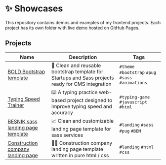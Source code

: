 <h1>✨ Showcases</h1>

This repository contains demos and examples of my frontend projects.
Each project has its own folder with live demo hosted on GitHub Pages.

<h2>Projects</h2>

| Name                                                                                                                         | Description                                                                                       | Tags                                               |
| ---------------------------------------------------------------------------------------------------------------------------- | ------------------------------------------------------------------------------------------------- | -------------------------------------------------- |
| <a href="https://den-front.github.io/showcases/bold-bootstrap-template/">BOLD Bootstrap template</a>                         | 🧩 Clean and reusable bootstrap template for Startups and Sass projects ready for CMS integration | `#theme` `#bootstrap` `#pug` `#sass` `#animations` |
| <a href="https://den-front.github.io/showcases/typing-speed-trainer/">Typing Speed Trainer</a>                               | ⌨️ A typing practice web-based project designed to improve typing speed and accuracy              | `#typing-game` `#javascript` `#html`               |
| <a href="https://den-front.github.io/showcases/besnik-sass-template/">BESNIK sass landing page template</a>                  | 📈 Clean and customizable landing page template for sass services                                 | `#landing` `#sass` `#pug` `#BEM`                   |
| <a href="https://den-front.github.io/showcases/construction-company-website-template/">Construction company landing page</a> | 👷‍♂️ Construction company landing page template written in pure html / css                          | `#landing` `#html` `#css`                          |
